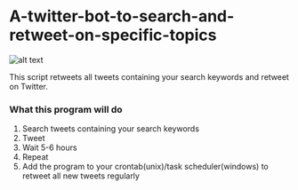 # A-twitter-bot-to-search-and-retweet-on-specific-topics
![alt text](https://img.shields.io/badge/python-3.5-green.svg "Python3.5")


This script retweets all tweets containing your search keywords and retweet on Twitter. 
### What this program will do
1. Search tweets containing your search keywords
2. Tweet
3. Wait 5-6 hours
4. Repeat
5. Add the program to your crontab(unix)/task scheduler(windows) to retweet all new tweets regularly
